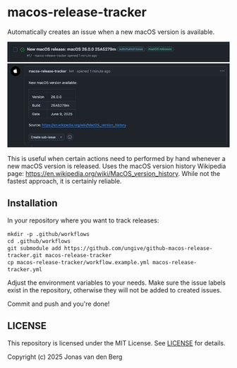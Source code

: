 # macos-release-tracker

Automatically creates an issue when a new macOS version is available.

![](./assets/issue-entry.png)
![](./assets/issue-content.png)

This is useful when certain actions need to performed by hand
whenever a new macOS version is released.
Uses the macOS version history Wikipedia page:
https://en.wikipedia.org/wiki/MacOS_version_history.
While not the fastest approach, it is certainly reliable.

## Installation

In your repository where you want to track releases:

```
mkdir -p .github/workflows
cd .github/workflows
git submodule add https://github.com/ungive/github-macos-release-tracker.git macos-release-tracker
cp macos-release-tracker/workflow.example.yml macos-release-tracker.yml
```

Adjust the environment variables to your needs.
Make sure the issue labels exist in the repository,
otherwise they will not be added to created issues.

Commit and push and you're done!

## LICENSE

This repository is licensed under the MIT License.
See [LICENSE](./LICENSE) for details.

Copyright (c) 2025 Jonas van den Berg
